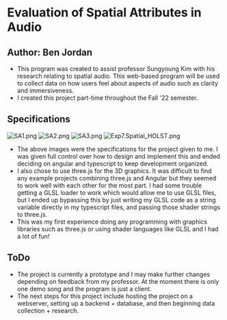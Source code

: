 # Evaluation of Spatial Attributes in Audio 
## Author: Ben Jordan

- This program was created to assist professor Sungyoung Kim with his research relating to spatial audio. 
This web-based program will be used to collect data on how users feel about aspects of audio such as clarity and 
immersiveness.
- I created this project part-time throughout the Fall '22 semester.

## Specifications
![SA1.png](..%2FSA1.png)
![SA2.png](..%2FSA2.png)
![SA3.png](..%2FSA3.png)
![Exp7.Spatial_HOLST.png](..%2FExp7.Spatial_HOLST.png)
- The above images were the specifications for the project given to me. I was given full control over how to 
design and implement this and ended deciding on angular and typescript to keep development organized.
- I also chose to use three.js for the 3D graphics. It was difficult to find any example projects combining three.js and 
Angular but they seemed to work well with each other for the most part. I had some trouble getting a GLSL loader to work
which would allow me to use GLSL files, but I ended up bypassing this by just writing my GLSL code as a string variable directly 
in my typescript files, and passing those shader strings to three.js.
- This was my first experience doing any programming with graphics libraries
such as three.js or using shader languages like GLSL and I had a lot of fun!


## ToDo
- The project is currently a prototype and I may make further changes depending on feedback from my professor. At the 
moment there is only one demo song and the program is just a client.
- The next steps for this project include hosting the project on a webserver, setting up a backend + database, and then
beginning data collection + research.
